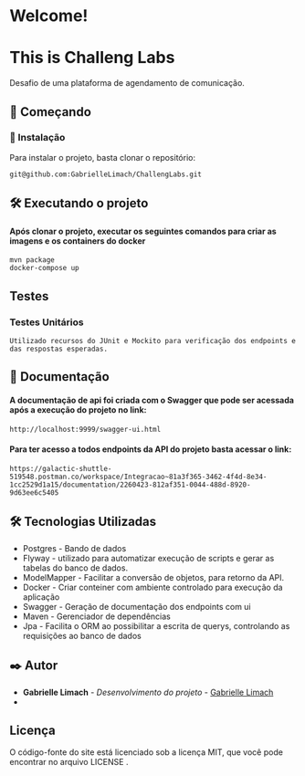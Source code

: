 # Welcome!

# This is Challeng Labs
Desafio de uma plataforma de agendamento de comunicação.

## 🚀 Começando

### 🔧 Instalação
Para instalar o projeto, basta clonar o repositório:
```
git@github.com:GabrielleLimach/ChallengLabs.git
```

## 🛠️ Executando o projeto

#### Após clonar o projeto, executar os seguintes comandos para criar as imagens e os containers do docker
```
mvn package
docker-compose up
```

## Testes

### Testes Unitários

```
Utilizado recursos do JUnit e Mockito para verificação dos endpoints e das respostas esperadas.
```

## 📄 Documentação

#### A documentação de api foi criada com o Swagger que pode ser acessada após a execução do projeto no link:

```
http://localhost:9999/swagger-ui.html
```

#### Para ter acesso a todos endpoints da API do projeto basta acessar o link:

```
https://galactic-shuttle-519548.postman.co/workspace/Integracao~81a3f365-3462-4f4d-8e34-1cc2529d1a15/documentation/2260423-812af351-0044-488d-8920-9d63ee6c5405
```

## 🛠️ Tecnologias Utilizadas

* Postgres - Bando de dados
* Flyway - utilizado para automatizar execução de scripts e gerar as tabelas do banco de dados.
* ModelMapper - Facilitar a conversão de objetos, para retorno da API.
* Docker - Criar conteiner com ambiente controlado para execução da aplicação
* Swagger - Geração de documentação dos endpoints com ui
* Maven - Gerenciador de dependências
* Jpa - Facilita o ORM ao possibilitar a escrita de querys, controlando as requisições ao banco de dados


## ✒️ Autor
* **Gabrielle Limach** - *Desenvolvimento do projeto* - [Gabrielle Limach](https://github.com/GabrielleLimach)
* 
## Licença
O código-fonte do site está licenciado sob a licença MIT, que você pode encontrar no arquivo LICENSE .
